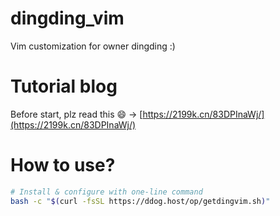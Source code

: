 # dingding_vim
Vim customization for owner dingding :)

# Tutorial blog
Before start, plz read this 😄 -> [https://2199k.cn/83DPInaWj/](https://2199k.cn/83DPInaWj/)

# How to use?
```bash
# Install & configure with one-line command
bash -c "$(curl -fsSL https://ddog.host/op/getdingvim.sh)"
```
